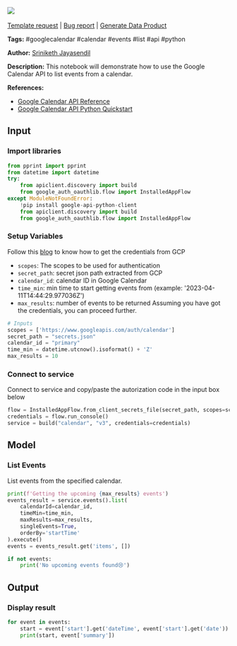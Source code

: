 <a href="https://app.naas.ai/user-redirect/naas/downloader?url=https://raw.githubusercontent.com/jupyter-naas/awesome-notebooks/master/Google%20Calendar/Google_Calendar_List_events_from_calendar.ipynb" target="_parent"><img src="https://naasai-public.s3.eu-west-3.amazonaws.com/open_in_naas.svg"/></a><br><br><a href="https://github.com/jupyter-naas/awesome-notebooks/issues/new?assignees=&labels=&template=template-request.md&title=Tool+-+Action+of+the+notebook+">Template request</a> | <a href="https://github.com/jupyter-naas/awesome-notebooks/issues/new?assignees=&labels=bug&template=bug_report.md&title=Google+Calendar+-+List+events+from+calendar:+Error+short+description">Bug report</a> | <a href="https://app.naas.ai/user-redirect/naas/downloader?url=https://raw.githubusercontent.com/jupyter-naas/awesome-notebooks/master/Naas/Naas_Start_data_product.ipynb" target="_parent">Generate Data Product</a>

**Tags:** #googlecalendar #calendar #events #list #api #python

**Author:** [Sriniketh Jayasendil](https://www.linkedin.com/in/sriniketh-jayasendil)

**Description:** This notebook will demonstrate how to use the Google Calendar API to list events from a calendar.

**References:**
- [Google Calendar API Reference](https://developers.google.com/calendar/api/v3/reference/events/list)
- [Google Calendar API Python Quickstart](https://developers.google.com/calendar/quickstart/python)

## Input

### Import libraries


```python
from pprint import pprint
from datetime import datetime
try:
    from apiclient.discovery import build
    from google_auth_oauthlib.flow import InstalledAppFlow
except ModuleNotFoundError:
    !pip install google-api-python-client
    from apiclient.discovery import build
    from google_auth_oauthlib.flow import InstalledAppFlow
```

### Setup Variables
Follow this [blog](https://blog.sriniketh.design/getting-credentials-from-gcp-google-cloud-platform) to know how to get the credentials from GCP
- `scopes`: The scopes to be used for authentication
- `secret_path`: secret json path extracted from GCP
- `calendar_id`: calendar ID in Google Calendar
- `time_min`: min time to start getting events from (example: '2023-04-11T14:44:29.977036Z')
- `max_results`: number of events to be returned
Assuming you have got the credentials, you can proceed further.


```python
# Inputs
scopes = ['https://www.googleapis.com/auth/calendar']
secret_path = "secrets.json"
calendar_id = "primary"
time_min = datetime.utcnow().isoformat() + 'Z'
max_results = 10
```

### Connect to service
Connect to service and copy/paste the autorization code in the input box below


```python
flow = InstalledAppFlow.from_client_secrets_file(secret_path, scopes=scopes)
credentials = flow.run_console()
service = build("calendar", "v3", credentials=credentials)
```

## Model

### List Events

List events from the specified calendar.


```python
print(f'Getting the upcoming {max_results} events')
events_result = service.events().list(
    calendarId=calendar_id,
    timeMin=time_min,
    maxResults=max_results,
    singleEvents=True,
    orderBy='startTime'
).execute()
events = events_result.get('items', [])

if not events:
    print('No upcoming events found😢')
```

## Output

### Display result


```python
for event in events:
    start = event['start'].get('dateTime', event['start'].get('date'))
    print(start, event['summary'])
```

 
